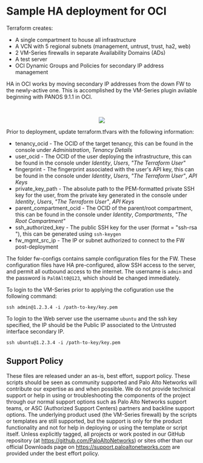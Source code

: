 # Sample HA deployment for OCI

Terraform creates:
- A single compartment to house all infrastructure
- A VCN with 5 regional subnets (management, untrust, trust, ha2, web)
- 2 VM-Series firewalls in separate Availability Domains (ADs)
- A test server
- OCI Dynamic Groups and Policies for secondary IP address management

HA in OCI works by moving secondary IP addresses from the down FW to the newly-active one. This is accomplished by the VM-Series plugin avilable beginning with PANOS 9.1.1 in OCI.

</br>
<p align="center">
<img src="https://raw.githubusercontent.com/wwce/terraform/master/oci/HA/OCI-HA.png">
</p> 

Prior to deployment, update terraform.tfvars with the following information:
- tenancy_ocid - The OCID of the target tenancy, this can be found in the console under *Administration*, *Tenancy Details* 
- user_ocid - The OCID of the user deploying the infrastructure, this can be found in the console under *Identity*, *Users*, *"The Terraform User"*
- fingerprint - The fingerprint associated with the user's API key, this can be found in the console under *Identity*, *Users*, *"The Terraform User"*, *API Keys*
- private_key_path - The absolute path to the PEM-formatted private SSH key for the user, from the private key generated in the console under *Identity*, *Users*, *"The Terraform User"*, *API Keys*
- parent_compartment_ocid - The OCID of the parent/root compartment, this can be found in the console under *Identity*, *Compartments*, *"The Root Compartment"*
- ssh_authorized_key - The public SSH key for the user (format = "ssh-rsa <key> <username>"), this can be generated using `ssh-keygen`
- fw_mgmt_src_ip - The IP or subnet authorized to connect to the FW post-deployment

The folder fw-configs contains sample configuration files for the FW. These configuration files have HA pre-configured, allow SSH access to the server, and permit all outbound access to the internet. The username is `admin` and the password is `Pal0Alt0@123`, which should be changed immediately.

To login to the VM-Series prior to applying the cofiguration use the following command:

```
ssh admin@1.2.3.4 -i /path-to-key/key.pem
```

To login to the Web server use the username `ubuntu` and the ssh key specified, the IP should be the Public IP associated to the Untrusted interface secondary IP.

```aidl
ssh ubuntu@1.2.3.4 -i /path-to-key/key.pem
```

## Support Policy
These files are released under an as-is, best effort, support policy. These scripts should be seen as community supported and Palo Alto Networks will contribute our expertise as and when possible. We do not provide technical support or help in using or troubleshooting the components of the project through our normal support options such as Palo Alto Networks support teams, or ASC (Authorized Support Centers) partners and backline support options. The underlying product used (the VM-Series firewall) by the scripts or templates are still supported, but the support is only for the product functionality and not for help in deploying or using the template or script itself.
Unless explicitly tagged, all projects or work posted in our GitHub repository (at https://github.com/PaloAltoNetworks) or sites other than our official Downloads page on https://support.paloaltonetworks.com are provided under the best effort policy.
